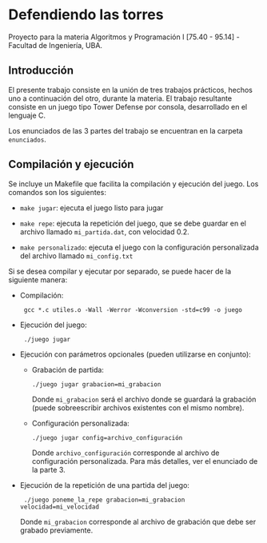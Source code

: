 # Defendiendo las torres
Proyecto para la materia Algoritmos y Programación I [75.40 - 95.14] - Facultad de Ingeniería, UBA.

## Introducción
El presente trabajo consiste en la unión de tres trabajos prácticos, hechos uno a continuación del otro, durante la materia. El trabajo resultante consiste en un juego tipo Tower Defense por consola, desarrollado en el lenguaje C. 

Los enunciados de las 3 partes del trabajo se encuentran en la carpeta ```enunciados```.


## Compilación y ejecución

Se incluye un Makefile que facilita la compilación y ejecución del juego. Los comandos son los siguientes:

- ```make jugar```: ejecuta el juego listo para jugar
    
- ```make repe```: ejecuta la repetición del juego, que se debe guardar en el archivo llamado ```mi_partida.dat```, con velocidad 0.2.
    
- ```make personalizado```: ejecuta el juego con la configuración personalizada del archivo llamado ```mi_config.txt```
  
 Si se desea compilar y ejecutar por separado, se puede hacer de la siguiente manera:
 
 - Compilación:
   	    
        gcc *.c utiles.o -Wall -Werror -Wconversion -std=c99 -o juego
   
 - Ejecución del juego:
        
        ./juego jugar
        
 - Ejecución con parámetros opcionales (pueden utilizarse en conjunto):
  
    - Grabación de partida:
  
          ./juego jugar grabacion=mi_grabacion
        
      Donde ```mi_grabacion``` será el archivo donde se guardará la grabación (puede sobreescribir archivos existentes con el mismo nombre).
   
   
    - Configuración personalizada:

          ./juego jugar config=archivo_configuración
        
      Donde ```archivo_configuración``` corresponde al archivo de configuración personalizada. Para más detalles, ver el enunciado de la parte 3.
  

 - Ejecución de la repetición de una partida del juego:
 
        ./juego poneme_la_repe grabacion=mi_grabacion velocidad=mi_velocidad
        
    Donde ```mi_grabacion``` corresponde al archivo de grabación que debe ser grabado previamente.
